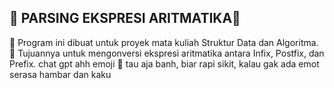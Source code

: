 🚀 PARSING EKSPRESI ARITMATIKA🚀  
--------------------------------------
📌 Program ini dibuat untuk proyek mata kuliah Struktur Data dan Algoritma.  
🎯 Tujuannya untuk mengonversi ekspresi aritmatika antara Infix, Postfix, dan Prefix.
chat gpt ahh emoji 🤣
tau aja banh, biar rapi sikit, kalau gak ada emot serasa hambar dan kaku

